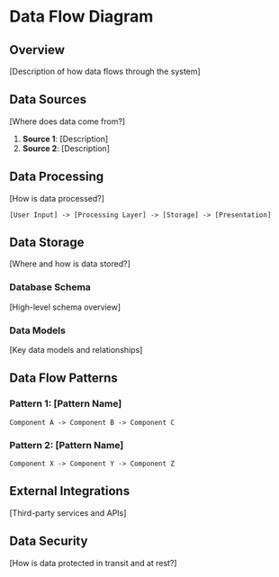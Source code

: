 # Data Flow Diagram

## Overview
[Description of how data flows through the system]

## Data Sources
[Where does data come from?]

1. **Source 1**: [Description]
2. **Source 2**: [Description]

## Data Processing
[How is data processed?]

```
[User Input] -> [Processing Layer] -> [Storage] -> [Presentation]
```

## Data Storage
[Where and how is data stored?]

### Database Schema
[High-level schema overview]

### Data Models
[Key data models and relationships]

## Data Flow Patterns

### Pattern 1: [Pattern Name]
```
Component A -> Component B -> Component C
```

### Pattern 2: [Pattern Name]
```
Component X -> Component Y -> Component Z
```

## External Integrations
[Third-party services and APIs]

## Data Security
[How is data protected in transit and at rest?]
